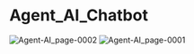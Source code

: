 # Agent_AI_Chatbot



![Agent-AI_page-0002](https://github.com/user-attachments/assets/c2fb7243-39bd-4ed2-9637-86c0fee27ee2)
![Agent-AI_page-0001](https://github.com/user-attachments/assets/24be38d3-deb2-4345-a7c8-4cc8fd65aff0)
